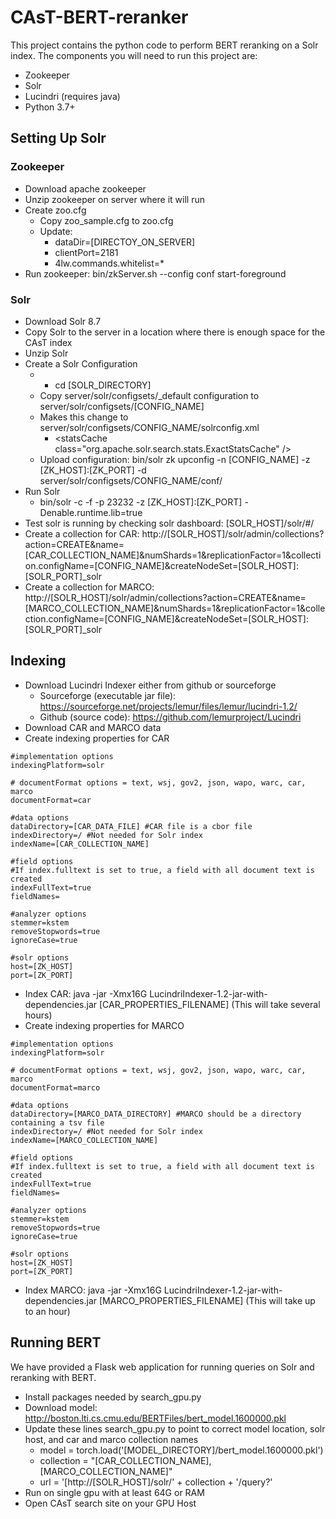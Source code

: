 # CAsT-BERT-reranker

This project contains the python code to perform BERT reranking on a Solr index.  The components you will need to run this project are:
+ Zookeeper
+ Solr
+ Lucindri (requires java)
+ Python 3.7+ 

## Setting Up Solr

### Zookeeper
+ Download apache zookeeper
+ Unzip zookeeper on server where it will run
+ Create zoo.cfg 
  + Copy zoo_sample.cfg to zoo.cfg
  + Update:
    + dataDir=[DIRECTOY_ON_SERVER]
    + clientPort=2181
    + 4lw.commands.whitelist=*
+ Run zookeeper: bin/zkServer.sh --config conf start-foreground

### Solr
+ Download Solr 8.7
+ Copy Solr to the server in a location where there is enough space for the CAsT index
+ Unzip Solr
+ Create a Solr Configuration
  + + cd [SOLR_DIRECTORY]
  + Copy server/solr/configsets/_default configuration to server/solr/configsets/[CONFIG_NAME]
  + Makes this change to server/solr/configsets/CONFIG_NAME/solrconfig.xml
    + \<statsCache class="org.apache.solr.search.stats.ExactStatsCache" /\>
  + Upload configuration: bin/solr zk upconfig -n [CONFIG_NAME] -z [ZK_HOST]:[ZK_PORT] -d server/solr/configsets/CONFIG_NAME/conf/
+ Run Solr
  + bin/solr -c -f -p 23232 -z [ZK_HOST]:[ZK_PORT] -Denable.runtime.lib=true
+ Test solr is running by checking solr dashboard: [SOLR_HOST]/solr/#/
+ Create a collection for CAR: http://[SOLR_HOST]/solr/admin/collections?action=CREATE&name=[CAR_COLLECTION_NAME]&numShards=1&replicationFactor=1&collection.configName=[CONFIG_NAME]&createNodeSet=[SOLR_HOST]:[SOLR_PORT]_solr
+ Create a collection for MARCO: http://[SOLR_HOST]/solr/admin/collections?action=CREATE&name=[MARCO_COLLECTION_NAME]&numShards=1&replicationFactor=1&collection.configName=[CONFIG_NAME]&createNodeSet=[SOLR_HOST]:[SOLR_PORT]_solr

## Indexing
+ Download Lucindri Indexer either from github or sourceforge
  + Sourceforge (executable jar file): https://sourceforge.net/projects/lemur/files/lemur/lucindri-1.2/
  + Github (source code): https://github.com/lemurproject/Lucindri
+ Download CAR and MARCO data
+ Create indexing properties for CAR
```
#implementation options
indexingPlatform=solr

# documentFormat options = text, wsj, gov2, json, wapo, warc, car, marco
documentFormat=car

#data options
dataDirectory=[CAR_DATA_FILE] #CAR file is a cbor file
indexDirectory=/ #Not needed for Solr index
indexName=[CAR_COLLECTION_NAME]

#field options
#If index.fulltext is set to true, a field with all document text is created
indexFullText=true
fieldNames=

#analyzer options
stemmer=kstem
removeStopwords=true
ignoreCase=true

#solr options
host=[ZK_HOST]
port=[ZK_PORT]
```
+ Index CAR: java -jar -Xmx16G LucindriIndexer-1.2-jar-with-dependencies.jar [CAR_PROPERTIES_FILENAME] (This will take several hours)
+ Create indexing properties for MARCO
```
#implementation options
indexingPlatform=solr

# documentFormat options = text, wsj, gov2, json, wapo, warc, car, marco
documentFormat=marco

#data options
dataDirectory=[MARCO_DATA_DIRECTORY] #MARCO should be a directory containing a tsv file
indexDirectory=/ #Not needed for Solr index
indexName=[MARCO_COLLECTION_NAME]

#field options
#If index.fulltext is set to true, a field with all document text is created
indexFullText=true
fieldNames=

#analyzer options
stemmer=kstem
removeStopwords=true
ignoreCase=true

#solr options
host=[ZK_HOST]
port=[ZK_PORT]
```
+ Index MARCO: java -jar -Xmx16G LucindriIndexer-1.2-jar-with-dependencies.jar [MARCO_PROPERTIES_FILENAME] (This will take up to an hour)

## Running BERT
We have provided a Flask web application for running queries on Solr and reranking with BERT.
+ Install packages needed by search_gpu.py
+ Download model: http://boston.lti.cs.cmu.edu/BERTFiles/bert_model.1600000.pkl
+ Update these lines search_gpu.py to point to correct model location, solr host, and car and marco collection names
  + model = torch.load('[MODEL_DIRECTORY]/bert_model.1600000.pkl')
  + collection = "[CAR_COLLECTION_NAME],[MARCO_COLLECTION_NAME]"
  + url = '[http://[SOLR_HOST]/solr/' + collection + '/query?'
+ Run on single gpu with at least 64G or RAM
+ Open CAsT search site on your GPU Host
